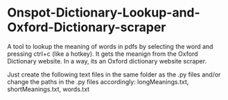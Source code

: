 # Onspot-Dictionary-Lookup-and-Oxford-Dictionary-scraper
A tool to lookup the meaning of words in pdfs by selecting the word and pressing ctrl+c (like a hotkey). It gets the meanign from the Oxford Dictionary website. In a way, its an Oxford dictionary website scraper.

Just create the following text files in the same folder as the .py files and/or change the paths in the .py files accordingly:
longMeanings.txt, shortMeanings.txt, words.txt
